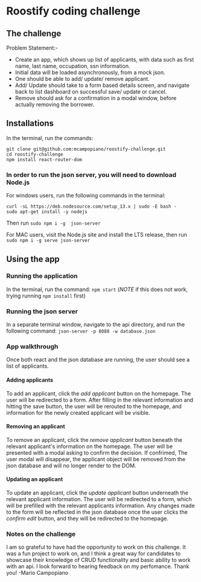# Roostify coding challenge

## The challenge
Problem Statement:-
* Create an app, which shows up list of applicants, with data such as first name, last name, occupation, ssn information.
* Initial data will be loaded asynchronously, from a mock json.
* One should be able to add/ update/ remove applicant.
* Add/ Update should take to a form based details screen, and navigate back to list dashboard on successful save/ update or cancel.
* Remove should ask for a confirmation in a modal window, before actually removing the borrower.

## Installations
In the terminal, run the commands:
```
git clone git@github.com:mcampopiano/roostify-challenge.git
cd roostify-challenge
npm install react-router-dom
```

### In order to run the json server, you will need to download Node.js
For windows users, run the following commands in the terminal: 
```
curl -sL https://deb.nodesource.com/setup_13.x | sudo -E bash -
sudo apt-get install -y nodejs
```
 Then run `sudo npm i -g  json-server`

 For MAC users, visit the Node.js site and install the LTS release,
 then run `sudo npm i -g serve json-server`


## Using the app
### Running the application
In the terminal, run the command: `npm start`
(*NOTE* if this does not work, trying running `npm install` first)

### Running the json server
In a separate terminal window, navigate to the api directory, and run the following command:
`json-server -p 8088 -w database.json`

### App walkthrough
Once both react and the json database are running, the user should see a list of applicants.

#### Adding applicants
To add an applicant, click the *add applicant* button on the homepage. The user will be redirected
to a form. After filling in the relevant information and hitting the save button, the user will be rerouted
to the homepage, and information for the newly created applicant will be visible.

#### Removing an applicant
To remove an applicant, click the *remove applicant* button beneath the relevant applicant's information
on the homepage. The user will be presented with a modal asking to confirm the decision. If confrimed,
The user modal will disappear, the applicant object will be removed from the json database and will no longer render to the DOM.

#### Updating an applicant
To update an applicant, click the *update applicant* button underneath the relevant applicant information.
The user will be redirected to a form, which will be prefilled with the relevant applicants information.
Any changes made to the form will be reflected in the json database once the user clicks the *confirm edit* button, and they will be redirected to the homepage.

### Notes on the challenge
I am so grateful to have had the opportunity to work on this challenge. It was a fun project to work on, 
and I think a great way for candidates to showcase their knowledge of CRUD functionality and basic ability to work with an api. I look forward to hearing feedback on my perfomance. Thank you! 
-Mario Campopiano

